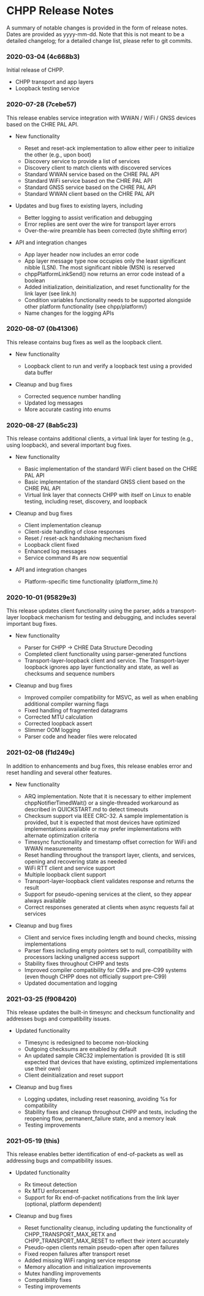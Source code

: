 # CHPP Release Notes

A summary of notable changes is provided in the form of release notes. Dates are provided as yyyy-mm-dd. Note that this is not meant to be a detailed changelog; for a detailed change list, please refer to git commits.

### 2020-03-04 (4c668b3)

Initial release of CHPP.

- CHPP transport and app layers
- Loopback testing service

### 2020-07-28 (7cebe57)

This release enables service integration with WWAN / WiFi / GNSS devices based on the CHRE PAL API.

- New functionality

  - Reset and reset-ack implementation to allow either peer to initialize the other (e.g., upon boot)
  - Discovery service to provide a list of services
  - Discovery client to match clients with discovered services
  - Standard WWAN service based on the CHRE PAL API
  - Standard WiFi service based on the CHRE PAL API
  - Standard GNSS service based on the CHRE PAL API
  - Standard WWAN client based on the CHRE PAL API

- Updates and bug fixes to existing layers, including

  - Better logging to assist verification and debugging
  - Error replies are sent over the wire for transport layer errors
  - Over-the-wire preamble has been corrected (byte shifting error)

- API and integration changes

  - App layer header now includes an error code
  - App layer message type now occupies only the least significant nibble (LSN). The most significant nibble (MSN) is reserved
  - chppPlatformLinkSend() now returns an error code instead of a boolean
  - Added initialization, deinitialization, and reset functionality for the link layer (see link.h)
  - Condition variables functionality needs to be supported alongside other platform functionality (see chpp/platform/)
  - Name changes for the logging APIs

### 2020-08-07 (0b41306)

This release contains bug fixes as well as the loopback client.

- New functionality

  - Loopback client to run and verify a loopback test using a provided data buffer

- Cleanup and bug fixes

  - Corrected sequence number handling
  - Updated log messages
  - More accurate casting into enums

### 2020-08-27 (8ab5c23)

This release contains additional clients, a virtual link layer for testing (e.g., using loopback), and several important bug fixes.

- New functionality

  - Basic implementation of the standard WiFi client based on the CHRE PAL API
  - Basic implementation of the standard GNSS client based on the CHRE PAL API
  - Virtual link layer that connects CHPP with itself on Linux to enable testing, including reset, discovery, and loopback

- Cleanup and bug fixes

  - Client implementation cleanup
  - Client-side handling of close responses
  - Reset / reset-ack handshaking mechanism fixed
  - Loopback client fixed
  - Enhanced log messages
  - Service command #s are now sequential

- API and integration changes

  - Platform-specific time functionality (platform_time.h)

### 2020-10-01 (95829e3)

This release updates client functionality using the parser, adds a transport-layer loopback mechanism for testing and debugging, and includes several important bug fixes.

- New functionality

  - Parser for CHPP -> CHRE Data Structure Decoding
  - Completed client functionality using parser-generated functions
  - Transport-layer-loopback client and service. The Transport-layer loopback ignores app layer functionality and state, as well as checksums and sequence numbers

- Cleanup and bug fixes

  - Improved compiler compatibility for MSVC, as well as when enabling additional compiler warning flags
  - Fixed handling of fragmented datagrams
  - Corrected MTU calculation
  - Corrected loopback assert
  - Slimmer OOM logging
  - Parser code and header files were relocated

### 2021-02-08 (f1d249c)

In addition to enhancements and bug fixes, this release enables error and reset handling and several other features.

- New functionality

  - ARQ implementation. Note that it is necessary to either implement chppNotifierTimedWait() or a single-threaded workaround as described in QUICKSTART.md to detect timeouts
  - Checksum support via IEEE CRC-32. A sample implementation is provided, but it is expected that most devices have optimized implementations available or may prefer implementations with alternate optimization criteria
  - Timesync functionality and timestamp offset correction for WiFi and WWAN measurements
  - Reset handling throughout the transport layer, clients, and services, opening and recovering state as needed
  - WiFi RTT client and service support
  - Multiple loopback client support
  - Transport-layer-loopback client validates response and returns the result
  - Support for pseudo-opening services at the client, so they appear always available
  - Correct responses generated at clients when async requests fail at services

- Cleanup and bug fixes

  - Client and service fixes including length and bound checks, missing implementations
  - Parser fixes including empty pointers set to null, compatibility with processors lacking unaligned access support
  - Stability fixes throughout CHPP and tests
  - Improved compiler compatibility for C99+ and pre-C99 systems (even though CHPP does not officially support pre-C99)
  - Updated documentation and logging

### 2021-03-25 (f908420)

This release updates the built-in timesync and checksum functionality and addresses bugs and compatibility issues.

- Updated functionality

  - Timesync is redesigned to become non-blocking
  - Outgoing checksums are enabled by default
  - An updated sample CRC32 implementation is provided (It is still expected that devices that have existing, optimized implementations use their own)
  - Client deinitialization and reset support

- Cleanup and bug fixes

  - Logging updates, including reset reasoning, avoiding %s for compatibility
  - Stability fixes and cleanup throughout CHPP and tests, including the reopening flow, permanent_failure state, and a memory leak
  - Testing improvements

### 2021-05-19 (this)

This release enables better identification of end-of-packets as well as addressing bugs and compatibility issues.

- Updated functionality

  - Rx timeout detection
  - Rx MTU enforcement
  - Support for Rx end-of-packet notifications from the link layer (optional, platform dependent)

- Cleanup and bug fixes

  - Reset functionality cleanup, including updating the functionality of CHPP_TRANSPORT_MAX_RETX and CHPP_TRANSPORT_MAX_RESET to reflect their intent accurately
  - Pseudo-open clients remain pseudo-open after open failures
  - Fixed reopen failures after transport reset
  - Added missing WiFi ranging service response
  - Memory allocation and initialization improvements
  - Mutex handling improvements
  - Compatibility fixes
  - Testing improvements
